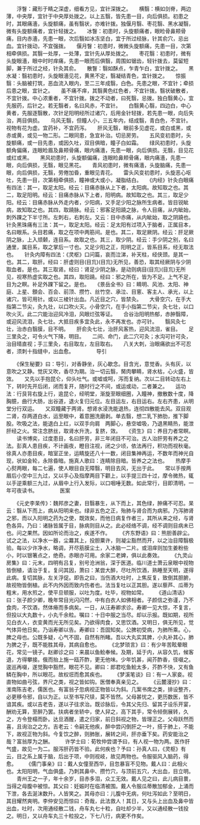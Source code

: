 <!-- { "loadSidebar": true } -->
　　浮瞖：藏形于睛之深虚，细看方见，宜针深拨之。　　横翳：横如剑脊，两边薄，中央厚，宜针于中央厚处拨之。以上五翳，皆先患一目，向后俱损。初患之时，其眼痛濇，头旋额痛，虽有翳状，亦难针拨。独偃月翳、枣花翳、黑水凝翳，微有头旋额痛者，宜针轻拨之。　　冰瞖：初患时，头旋额痛者，眼睑骨鼻颊骨痛，目内赤濇，先患一眼，次后翳如冰冻坚白，宜于所过经脉，针其俞穴，忌出血。宜针拨动，不宜强拨。　　偃月瞖：初患时，微微头旋额痛，先患一目，次第相牵俱损。其翳一处厚，一处薄，宜针先从厚处拨之。　　枣花翳：初患时，微有头旋眼濇，眼中时时痒痛，先患一眼而后俱翳，周围如锯齿，轻针拨去，莫留短脚，兼于所过之经，针灸其俞。　　散瞖：翳如酥点，乍青乍白，宜针拨之。　　黑水凝：翳初患时，头旋眼濇见花，黄黑不定，翳凝结青色，宜针拨之。　　惊振翳：头脑被打筑，恶血流入眼内，至二三年成翳，白色。先患之眼，不宜针；牵损后患之眼，宜针之。　　虽不痛不痒，其翳黄色红色者，不宜针拨。翳状破散者，不宜针拨。中心浓重者，不宜针拨。拨之不动者，曰死翳，忌拨。独白翳黄心，宜先服药，后针之。若无翳者，名曰风赤，不宜针。　　白翳黄心翳，四边白，中心黄者，先服逐翳散，次针足阳明经所过诸穴，后用金针轻拨，若先患一眼，向后失治，两目俱损。　　乌风无翳，但瞳人小，三五年内，结成翳，青白色，不宜针。视物有花为虚。宜药补，不宜药泻。　　肝风无翳，眼前多见虚花，或白或黑，或赤或黄，或见一物二形。二眼同患，急宜补治。切忌房劳。　　五风变初患时，头旋额痛，或一目先患，或因久吐，双目俱暗，瞳子白如霜。　　绿风初患时，头旋额角偏痛，连眼睑眉及鼻颊骨痛，眼内痛濇，先患一眼，向后俱损。无翳，目见花或红或黑。　　黑风初患时，头旋额偏痛，连眼睑鼻颊骨痛，眼内痛濇，先患一眼，向后俱损，无翳，眼见黑花。　　青风初患时，微有痛濇，头旋脑痛，先患一眼，向后俱损，无翳，劳倦加昏，重眼见青花。　　雷头风变初患时，头旋恶心呕吐，先患一目，次第相牵俱损，瞳神或大或小，凝脂结白。　　《内经》针灸白眼痛有四法：其一，取足太阳。经云：目痛赤脉从上下者，太阳病。故知取之也。其二，取足阳明。经云：目痛赤脉从下上者，阳明病。故知取之也。其三，取足少阳。经云：目痛赤脉从外走内者，少阳病，又手足少阳之脉所生病者。皆目锐眦病，故知取之也。其四，取蹺脉。经云：邪客足阳蹺之脉，令人目痛，从内眦始，刺外踝之下半寸所。左刺右，右刺左。又云：目中赤痛，从内眦始，取之阴蹺也。　　针灸黑珠痛有三法：其一，取足太阳。经云：足太阳有过项入于脑者，正属目本，名曰眼系。头目若痛，取之在项中两筋间。是也。其二，取足厥阴。经云：肝足厥阴之脉，上入颃颡，连目系。故取之也。其三，取少阴。经云：手少阴之别，名曰通里，属目系，取之掌后一寸也。又足少阳之正，阳明之正，皆系目系，经无取法也。　　针灸内障有四法：《灵枢》口问篇，哀而泣涕，补天柱，经侠颈。是其一也。其二，取肝。经曰：肝虚则目(目巟)(目巟)无所见，善恐，取其经厥阴与少阴取血者。是也。其三取肾。经曰：肾足少阴之脉，是动则病目(目巟)(目巟)无所见，视寒热虚实取之也。其四，取阳蹺。经曰：邪之所在，皆为不足。上气不足，目为之瞑。补足外踝下留之。是也。　　《景岳全书》曰：睛明、风池、太阳、神庭、上星、顖会、百会、前顶、攒竹、丝竹空、承泣、目窻、客主人、承光，以上诸穴，皆可用针。或以三棱针出血。凡近目之穴，皆禁灸。　　大骨空穴，在手大指第二节尖，灸九壮，以口吹火灭。小骨空穴，在手小指第二节尖，灸七壮，以口吹火灭。此二穴能治迎风冷泪，风眼烂弦等证。　　合谷治阳明热郁，赤肿翳障，或迎风流泪，灸七壮。大抵目疾多宜灸此，永不再发也。亦可针。　　翳风灸七壮，治赤白翳膜，目不明。　　肝俞灸七壮，治肝风客热，迎风流泪，雀目。　　足三里灸之，可令火气下降，明目。　　二间、命门，此二穴可灸；水沟可针可灸，治目晴直视；手三里灸，右目取左，左目取右。　　八关大刺，治眼痛欲出不可忍者，须刺十指缝中，出血愈。
　　　　导引

　　《保生秘要》曰：导引，对香静坐，灰心歇念。目含光，意觉香。头有灰，以意吹之又静。觉灰又吹，香尽为期。治一切云翳，胬肉攀睛，肾水枯，心火盛，皆效。　　又先以手抱昆仑，仰头吐气。或嘘或呵，泻而复纳。次以二目转动左右上下，转时先开后闭，闭而复开，随时行之不间，或运或动，二者兼之。　　运功法：行艮背右旋上行，逾昆仑，经明堂，渐旋至眼细圈，入瞳神，撤散数十度，降胸臆，曲行大肠，出谷道，退火复归元位。左目运左，右目运右。左右齐患，从明堂分行双运。　　又双瞳藏于两肾。想肾水浸洗能退热，连彻四散能去风。双目观二肾，存两道白水，运至眼中，着意圈洗磨剥。单去翳，想二乳下肺肋，推下脚股。吹吸之法，能退白上红，以双手向肩　两脚心，悬空嘘吸，乃退黑睛热，能泄肝经之火。常注念脐丝，取肾水升洗，复脐，效。　　《资生》曰：养目力者常瞑。
　　读书博奕，过度患目，名曰肝劳，非三年闭目不可治。古人治肝劳有养之之法。彭真人患目疾，不计画夜，瞪目注视，闭之少顷，依法再行，积功而视秋毫。徐真人亦患目疾，暗室正坐，运睛旋还八十一数，闭目集神再运，不数年而神光自现，状如金轮，永除昏暗。施真人歌曰：连睛除目暗。皆养之之法也。　　热摩手心熨两眼，每二七遍，使人眼目自无障翳，明目去风，无出于此。　　常以手按两眉后小空中三九过，又以手心及指摩两目下颧上，以手提三四十过，摩令微热，辄以手逆乘额三九过，从眉中上行入发际，以口咽唾无数。如此常行，目即清明，一年可夜读书。
　　　　医案

　　《元史李杲传》：魏邦彦之妻，目翳暴生，从下而上，其色绿，肿痛不可忍。杲云：翳从下而上，病从阳明来也。绿非五色之正，殆肺与肾合而为病邪。乃泻肺肾之邪，而以入阳明之药为之使，既效矣，而他日病复作者三，其所从来之经，与肾色各异。乃曰：诸脉皆属于目，脉病则目从之。此必经络不调，经不调则目病未已也。问之果然。因如所论而治之，疾遂不作。
　　《齐东野语》曰：熊胆善辟尘。试之之法，以净水一器，尘羃其上，投胆粟许，则凝尘豁然而开，以之治目障翳极验。每以少许净水，略调，开尽筋膜尘土，入冰脑一二片。或泪痒则加生姜粉些小，时以银箸点之，绝奇。赤眼亦可用。余家二老婢，俱以此奏效。
　　《九灵山房集》曰：元末，四明有吕复，别号沧洲翁，深于医道。临川道士萧云泉眼中视物皆倒植，请治于复。复问其因，萧曰：某尝大醉，尽吐所饮酒，熟睡至天明，遂得此病。复切其脉，左关浮促。即告之曰，当伤酒大吐时，上焦反复，致倒其胆腑，故视物皆倒植。此不内外因而致内伤者也。法当复吐以正其胆。遂以藜芦、瓜蒂为粗末，用水煎之，使平旦顿服，以吐为度。吐毕，视物如常。
　　《道山清话》曰：张子颜少卿，晚年常目光闪闪然，中有白衣人如佛相者。子颜信之弥谨，乃不食肉，不饮酒，然体瘠而多病矣。一日，从汪寿卿求诊。寿卿一见大惊，不复言，但投以大丸数十，小丸千余粒。嘱曰：十日中服之当尽。却以示报。既如期，视所见白衣人，衣变黄而光无所见矣。乃欲得肉食，又思饮酒。又明日，俱无所见，觉气体异他日矣。乃诣寿卿以告。寿卿曰：吾固知矣。公脾初受病，为肺所乘。心，脾之母也。公既多疑，心气不固，自然有所睹。吾以大丸实其脾，小丸补其心，肺为脾之子，既不能胜其母，其病自愈也。
　　《北梦琐言》曰：有少年苦眩晕眼花，常见一镜子。赵卿诊之曰：来晨以鱼鲙奉候。及期，延于内，从容久饥，候客退，方得攀接。俄而抬上施一瓯芥酢，更无他味。少年饥甚，闻芥酢香，径啜之。逡巡再啜，遂觉胸中豁然，眼花不见。卿曰：郎君吃鱼鲙太多，芥酢不快，又有鱼鳞在胸中，所以眼花。故权诳而愈其疾也。
　　《梦溪笔谈》曰：有一人家妾。视直物如曲弓弦，界尺之类，视之皆如钩。医僧奉真亲见之。
　　《云麓漫抄》曰：淮南陈吉老，儒医也。有富翁子忽病视正物皆以为斜。几案书席之类，排设整齐，必更移令邪，自以为正。以至书写尺牍，莫不皆然。父母甚忧之，更历数医，皆不谙其疾。或以吉老告，遂以子往求治。既诊脉后，令其父先归、留其子设乐开宴，酬劝无算，至醉乃罢。扶病者坐轿中，使人舁之，高下其手，常令倾倒展转，久之，方令登榻而卧。达旦酒醒，遣之归家，前日斜视之物，皆理正之。父母跃然而喜，且询治之之方。吉老云：令嗣无他疾，醉中尝闪倒肝之一叶，搭于肺上，不能下，故视正物为斜。今复饮之醉，则肺胀，展转之间，肝亦垂下矣。药安能治之哉？富翁厚为之酬。
　　许学士曰：荀牧仲尝谓予曰，有人视一物为两。医作肝气盛，故见一为二。服泻肝药皆不验。此何疾也？予曰：孙真人曰，《灵枢》有云，目之系上属于脑，后出于项，中则视岐，故见两物也。令服驱风入脑药，得愈。
　　《儒门事亲》曰：戴人女僮至西华，目忽暴盲不见物。戴人曰：此相火也。太阳阳明，气血俱盛。乃刺其鼻中、攒竹穴，与顶前五穴，大出血，目立明。
　　青州王之一子，年十余岁，目赤多泪，众工无效。戴人见之曰，此儿病目睘，当得之母腹中被惊。其父曰：妊娠时在临清被围。戴人令服瓜蒂散加郁金，上涌而下泄，各去涎沫数升。人皆笑之。其母亦曰：儿腹中无病，何吐泻如此？至明日，其目耀然爽明。李仲安见而惊曰：奇哉，此法救人！其日，又与头上出血及鼻中皆出血，吐时，次用通经散二钱，舟车丸七十粒，自吐却少半，又以通经散一钱投之。明日，又以舟车丸三十粒投之，下七八行，病更不作矣。
